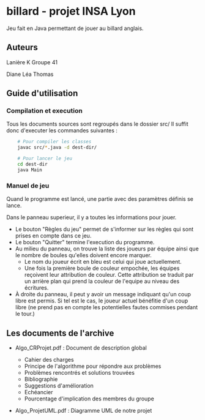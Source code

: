 # billard - projet INSA Lyon

Jeu fait en Java permettant de jouer au billard anglais.

## Auteurs

Lanière K
Groupe 41

Diane
Léa
Thomas

## Guide d'utilisation

### Compilation et execution

Tous les documents sources sont regroupés dans le dossier src/
Il suffit donc d'executer les commandes suivantes :

```sh
    # Pour compiler les classes
    javac src/*.java -d dest-dir/

    # Pour lancer le jeu
    cd dest-dir
    java Main
```

### Manuel de jeu

Quand le programme est lancé, une partie avec des paramètres définis se lance.

Dans le panneau superieur, il y a toutes les informations pour jouer.

- Le bouton "Règles du jeu" permet de s'informer sur les règles qui sont prises
  en compte dans ce jeu.
- Le bouton "Quitter" termine l'execution du programme.
- Au milieu du panneau, on trouve la liste des joueurs par équipe ainsi que le
  nombre de boules qu'elles doivent encore marquer.
    - Le nom du joueur écrit en bleu est celui qui joue actuellement.
    - Une fois la première boule de couleur empochée, les équipes reçoivent
      leur attribution de couleur. Cette attribution se traduit par un arrière
      plan qui prend la couleur de l'equipe au niveau des écritures.
- À droite du panneau, il peut y avoir un message indiquant qu'un coup libre
  est permis. Si tel est le cas, le joueur actuel bénéfitie d'un coup libre
  (ne prend pas en compte les potentielles fautes commises pendant le tour.)

## Les documents de l'archive

- Algo_CRProjet.pdf     : Document de description global
    - Cahier des charges
    - Principe de l'algorithme pour répondre aux problèmes
    - Problèmes rencontrés et solutions trouvées
    - Bibliographie
    - Suggestions d'amélioration
    - Echéancier
    - Pourcentage d'implication des membres du groupe

- Algo_ProjetUML.pdf    : Diagramme UML de notre projet

